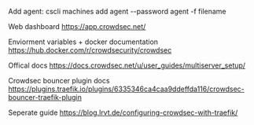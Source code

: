 Add agent:
cscli machines add agent --password agent -f filename

Web dashboard
https://app.crowdsec.net/

Enviorment variables + docker documentation
https://hub.docker.com/r/crowdsecurity/crowdsec

Offical docs
https://docs.crowdsec.net/u/user_guides/multiserver_setup/

Crowdsec bouncer plugin docs
https://plugins.traefik.io/plugins/6335346ca4caa9ddeffda116/crowdsec-bouncer-traefik-plugin

Seperate guide
https://blog.lrvt.de/configuring-crowdsec-with-traefik/
